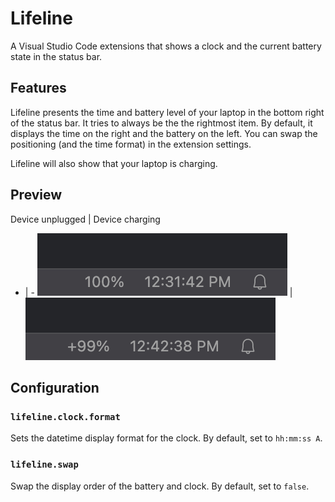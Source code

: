 # Lifeline

A Visual Studio Code extensions that shows a clock and the current battery state in the status bar.

## Features
Lifeline presents the time and battery level of your laptop in the bottom right of the status bar. It tries to always be the the rightmost item. By default, it displays the time on the right and the battery on the left. You can swap the positioning (and the time format) in the extension settings.

Lifeline will also show that your laptop is charging.

## Preview
Device unplugged | Device charging
- | -
![Device unplugged](./media/device-unplugged.png) | ![Device charging](./media/device-charging.png)

## Configuration
### `lifeline.clock.format`
Sets the datetime display format for the clock. By default, set to `hh:mm:ss A`.

### `lifeline.swap`
Swap the display order of the battery and clock. By default, set to `false`.